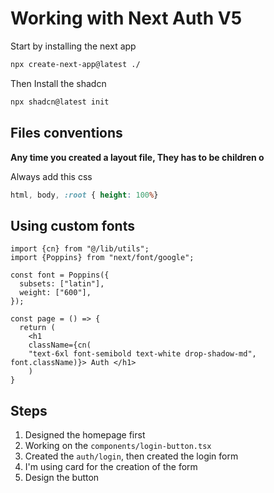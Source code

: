 # Working with Next Auth V5

Start by installing the next app

```bash
npx create-next-app@latest ./
```

Then Install the shadcn

```bash
npx shadcn@latest init
```

## Files conventions

<b> Any time you created a layout file, They has to be children o</b>

Always add this css

```global.css
html, body, :root { height: 100%}
```

## Using custom fonts

```page.tsx
import {cn} from "@/lib/utils";
import {Poppins} from "next/font/google";

const font = Poppins({
  subsets: ["latin"],
  weight: ["600"],
});

const page = () => {
  return (
    <h1
    className={cn(
    "text-6xl font-semibold text-white drop-shadow-md", font.className)}> Auth </h1>
    )
}
```

## Steps

1. Designed the homepage first
2. Working on the `components/login-button.tsx`
3. Created the `auth/login`, then created the login form
4. I'm using card for the creation of the form
5. Design the button
